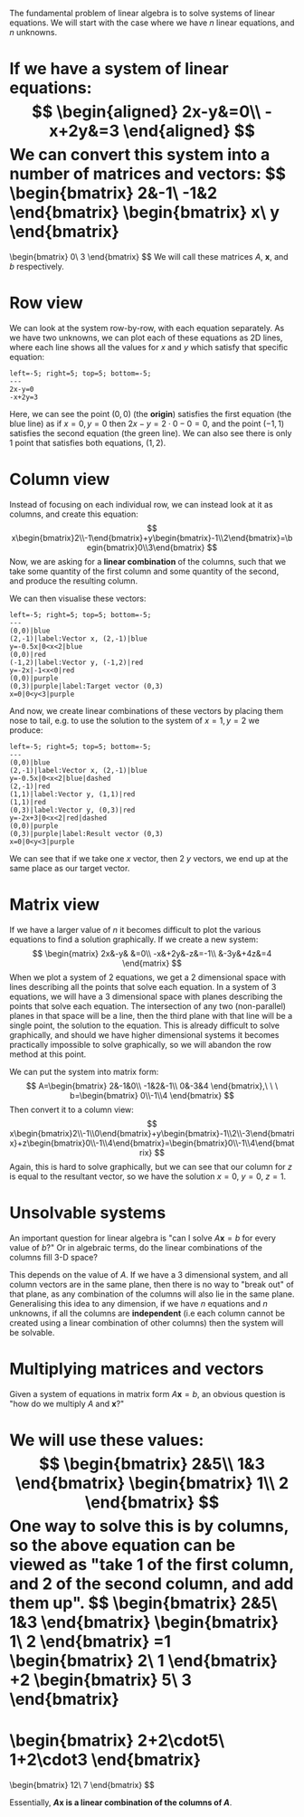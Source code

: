 The fundamental problem of linear algebra is to solve systems of linear equations. We will start with the case where we have $n$ linear equations, and $n$ unknowns.

If we have a system of linear equations:
$$
\begin{aligned}
2x-y&=0\\
-x+2y&=3
\end{aligned}
$$
We can convert this system into a number of matrices and vectors:
$$
\begin{bmatrix}
2&-1\\
-1&2
\end{bmatrix}
\begin{bmatrix}
x\\
y
\end{bmatrix}
=
\begin{bmatrix}
0\\
3
\end{bmatrix}
$$
We will call these matrices $A$, $\mathbf{x}$, and $b$ respectively.
# Row view
We can look at the system row-by-row, with each equation separately. As we have two unknowns, we can plot each of these equations as 2D lines, where each line shows all the values for $x$ and $y$ which satisfy that specific equation:
```desmos-graph
left=-5; right=5; top=5; bottom=-5;
---
2x-y=0
-x+2y=3
```

Here, we can see the point $(0,0)$ (the **origin**) satisfies the first equation (the blue line) as if $x=0,y=0$ then $2x-y=2\cdot0-0=0$, and the point $(-1,1)$ satisfies the second equation (the green line). We can also see there is only 1 point that satisfies both equations, $(1,2)$.
# Column view
Instead of focusing on each individual row, we can instead look at it as columns, and create this equation:
$$
x\begin{bmatrix}2\\-1\end{bmatrix}+y\begin{bmatrix}-1\\2\end{bmatrix}=\begin{bmatrix}0\\3\end{bmatrix}
$$
Now, we are asking for a **linear combination** of the columns, such that we take some quantity of the first column and some quantity of the second, and produce the resulting column.

We can then visualise these vectors:
```desmos-graph
left=-5; right=5; top=5; bottom=-5;
---
(0,0)|blue
(2,-1)|label:Vector x, (2,-1)|blue
y=-0.5x|0<x<2|blue
(0,0)|red
(-1,2)|label:Vector y, (-1,2)|red
y=-2x|-1<x<0|red
(0,0)|purple
(0,3)|purple|label:Target vector (0,3)
x=0|0<y<3|purple
```

And now, we create linear combinations of these vectors by placing them nose to tail, e.g. to use the solution to the system of $x=1,y=2$ we produce:
```desmos-graph
left=-5; right=5; top=5; bottom=-5;
---
(0,0)|blue
(2,-1)|label:Vector x, (2,-1)|blue
y=-0.5x|0<x<2|blue|dashed
(2,-1)|red
(1,1)|label:Vector y, (1,1)|red
(1,1)|red
(0,3)|label:Vector y, (0,3)|red
y=-2x+3|0<x<2|red|dashed
(0,0)|purple
(0,3)|purple|label:Result vector (0,3)
x=0|0<y<3|purple
```
We can see that if we take one $x$ vector, then 2 $y$ vectors, we end up at the same place as our target vector.
# Matrix view
If we have a larger value of $n$ it becomes difficult to plot the various equations to find a solution graphically. If we create a new system:
$$
\begin{matrix}
2x&-y& &=0\\
-x&+2y&-z&=-1\\
&-3y&+4z&=4
\end{matrix}
$$
When we plot a system of 2 equations, we get a 2 dimensional space with lines describing all the points that solve each equation. In a system of 3 equations, we will have a 3 dimensional space with planes describing the points that solve each equation. The intersection of any two (non-parallel) planes in that space will be a line, then the third plane with that line will be a single point, the solution to the equation. This is already difficult to solve graphically, and should we have higher dimensional systems it becomes practically impossible to solve graphically, so we will abandon the row method at this point.

We can put the system into matrix form:
$$
A=\begin{bmatrix}
2&-1&0\\
-1&2&-1\\
0&-3&4
\end{bmatrix},\ \ \ b=\begin{bmatrix}
0\\-1\\4
\end{bmatrix}
$$
Then convert it to a column view:
$$
x\begin{bmatrix}2\\-1\\0\end{bmatrix}+y\begin{bmatrix}-1\\2\\-3\end{bmatrix}+z\begin{bmatrix}0\\-1\\4\end{bmatrix}=\begin{bmatrix}0\\-1\\4\end{bmatrix}
$$
Again, this is hard to solve graphically, but we can see that our column for $z$ is equal to the resultant vector, so we have the solution $x=0,\ y=0,\ z=1$.
# Unsolvable systems
An important question for linear algebra is "can I solve $A\mathbf{x}=b$ for every value of $b$?" Or in algebraic terms, do the linear combinations of the columns fill 3-D space?

This depends on the value of $A$. If we have a 3 dimensional system, and all column vectors are in the same plane, then there is no way to "break out" of that plane, as any combination of the columns will also lie in the same plane. Generalising this idea to any dimension, if we have $n$ equations and $n$ unknowns, if all the columns are **independent** (i.e each column cannot be created using a linear combination of other columns) then the system will be solvable.
# Multiplying matrices and vectors
Given a system of equations in matrix form $A\mathbf{x}=b$, an obvious question is "how do we multiply $A$ and $\mathbf{x}$?"

We will use these values:
$$
\begin{bmatrix}
2&5\\
1&3
\end{bmatrix}
\begin{bmatrix}
1\\
2
\end{bmatrix}
$$
One way to solve this is by columns, so the above equation can be viewed as "take 1 of the first column, and 2 of the second column, and add them up".
$$
\begin{bmatrix}
2&5\\
1&3
\end{bmatrix}
\begin{bmatrix}
1\\
2
\end{bmatrix}
=1
\begin{bmatrix}
2\\
1
\end{bmatrix}
+2
\begin{bmatrix}
5\\
3
\end{bmatrix}
=
\begin{bmatrix}
2+2\cdot5\\
1+2\cdot3
\end{bmatrix}
=
\begin{bmatrix}
12\\
7
\end{bmatrix}
$$

Essentially, **$A\mathbf{x}$ is a linear combination of the columns of $A$**.